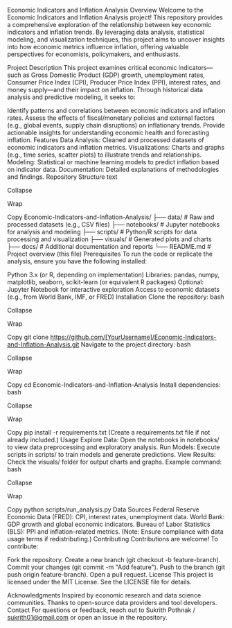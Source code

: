 Economic Indicators and Inflation Analysis
Overview
Welcome to the Economic Indicators and Inflation Analysis project! This repository provides a comprehensive exploration of the relationship between key economic indicators and inflation trends. By leveraging data analysis, statistical modeling, and visualization techniques, this project aims to uncover insights into how economic metrics influence inflation, offering valuable perspectives for economists, policymakers, and enthusiasts.

Project Description
This project examines critical economic indicators—such as Gross Domestic Product (GDP) growth, unemployment rates, Consumer Price Index (CPI), Producer Price Index (PPI), interest rates, and money supply—and their impact on inflation. Through historical data analysis and predictive modeling, it seeks to:

Identify patterns and correlations between economic indicators and inflation rates.
Assess the effects of fiscal/monetary policies and external factors (e.g., global events, supply chain disruptions) on inflationary trends.
Provide actionable insights for understanding economic health and forecasting inflation.
Features
Data Analysis: Cleaned and processed datasets of economic indicators and inflation metrics.
Visualizations: Charts and graphs (e.g., time series, scatter plots) to illustrate trends and relationships.
Modeling: Statistical or machine learning models to predict inflation based on indicator data.
Documentation: Detailed explanations of methodologies and findings.
Repository Structure
text

Collapse

Wrap

Copy
Economic-Indicators-and-Inflation-Analysis/
├── data/                  # Raw and processed datasets (e.g., CSV files)
├── notebooks/             # Jupyter notebooks for analysis and modeling
├── scripts/               # Python/R scripts for data processing and visualization
├── visuals/               # Generated plots and charts
├── docs/                  # Additional documentation and reports
└── README.md              # Project overview (this file)
Prerequisites
To run the code or replicate the analysis, ensure you have the following installed:

Python 3.x (or R, depending on implementation)
Libraries: pandas, numpy, matplotlib, seaborn, scikit-learn (or equivalent R packages)
Optional: Jupyter Notebook for interactive exploration
Access to economic datasets (e.g., from World Bank, IMF, or FRED)
Installation
Clone the repository:
bash

Collapse

Wrap

Copy
git clone https://github.com/[YourUsername]/Economic-Indicators-and-Inflation-Analysis.git
Navigate to the project directory:
bash

Collapse

Wrap

Copy
cd Economic-Indicators-and-Inflation-Analysis
Install dependencies:
bash

Collapse

Wrap

Copy
pip install -r requirements.txt
(Create a requirements.txt file if not already included.)
Usage
Explore Data: Open the notebooks in notebooks/ to view data preprocessing and exploratory analysis.
Run Models: Execute scripts in scripts/ to train models and generate predictions.
View Results: Check the visuals/ folder for output charts and graphs.
Example command:
bash

Collapse

Wrap

Copy
python scripts/run_analysis.py
Data Sources
Federal Reserve Economic Data (FRED): CPI, interest rates, unemployment data.
World Bank: GDP growth and global economic indicators.
Bureau of Labor Statistics (BLS): PPI and inflation-related metrics.
(Note: Ensure compliance with data usage terms if redistributing.)
Contributing
Contributions are welcome! To contribute:

Fork the repository.
Create a new branch (git checkout -b feature-branch).
Commit your changes (git commit -m "Add feature").
Push to the branch (git push origin feature-branch).
Open a pull request.
License
This project is licensed under the MIT License. See the LICENSE file for details.

Acknowledgments
Inspired by economic research and data science communities.
Thanks to open-source data providers and tool developers.
Contact
For questions or feedback, reach out to Sukrith Pothnak / sukrith01@gmail.com or open an issue in the repository.
